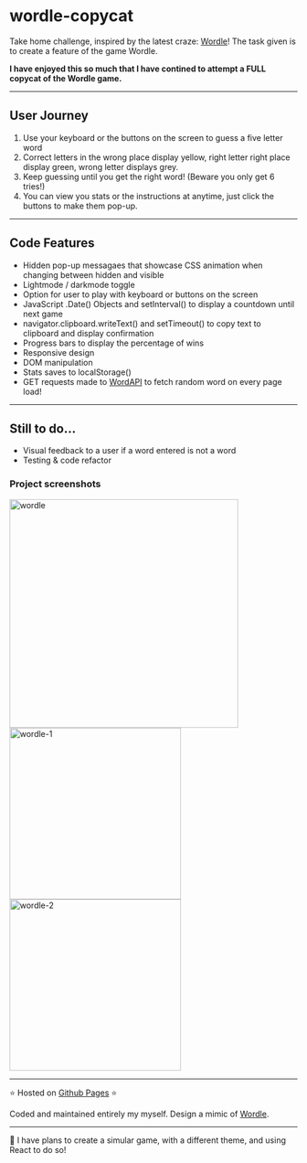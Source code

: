 # wordle-copycat

Take home challenge, inspired by the latest craze: [Wordle](https://www.powerlanguage.co.uk/wordle/)! The task given is to create a feature of the game Wordle.

**I have enjoyed this so much that I have contined to attempt a FULL copycat of the Wordle game.**

---

## User Journey

1. Use your keyboard or the buttons on the screen to guess a five letter word
2. Correct letters in the wrong place display yellow, right letter right place display green, wrong letter displays grey.
3. Keep guessing until you get the right word! (Beware you only get 6 tries!)
4. You can view you stats or the instructions at anytime, just click the buttons to make them pop-up.

---

## Code Features 

- Hidden pop-up messagaes that showcase CSS animation when changing between hidden and visible
- Lightmode / darkmode toggle
- Option for user to play with keyboard or buttons on the screen
- JavaScript .Date() Objects and setInterval() to display a countdown until next game
- navigator.clipboard.writeText() and setTimeout() to copy text to clipboard and display confirmation
- Progress bars to display the percentage of wins
- Responsive design
- DOM manipulation
- Stats saves to localStorage()
- GET requests made to [WordAPI](https://developer.wordnik.com/) to fetch random word on every page load!

---

## Still to do...

- Visual feedback to a user if a word entered is not a word
- Testing & code refactor

### Project screenshots


<img width="400" alt="wordle" src="https://user-images.githubusercontent.com/82417131/154367233-226aa964-3186-442e-9f63-a81e55e3bfb6.png">      <img width="300" alt="wordle-1" src="https://user-images.githubusercontent.com/82417131/152808451-77c9e3a4-449e-4117-b8cb-f8c1b6d9cae0.png">          <img width="300" alt="wordle-2" src="https://user-images.githubusercontent.com/82417131/152808462-f0f7023f-1187-4cea-bc82-df318843eb8d.png">  

---


⭐ Hosted on [Github Pages](https://mariaalouisaa.github.io/wordle-copycat/) ⭐

Coded and maintained entirely my myself. Design a mimic of [Wordle](https://www.powerlanguage.co.uk/wordle/).

---

👀 I have plans to create a simular game, with a different theme, and using React to do so! 
